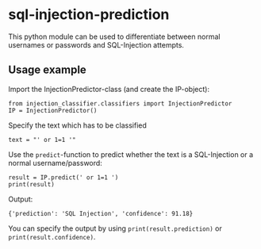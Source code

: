 # sql-injection-prediction

This python module can be used to differentiate between normal usernames or passwords and SQL-Injection attempts.

## Usage example

Import the InjectionPredictor-class (and create the IP-object):
```
from injection_classifier.classifiers import InjectionPredictor
IP = InjectionPredictor()
```

Specify the text which has to be classified
```
text = "' or 1=1 '"
```

Use the `predict`-function to predict whether the text is a SQL-Injection or a normal username/password:
```
result = IP.predict(' or 1=1 ')
print(result)
```

Output:
```
{'prediction': 'SQL Injection', 'confidence': 91.18}
```

You can specify the output by using `print(result.prediction)` or `print(result.confidence)`.
